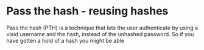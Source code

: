 # Pass the hash - reusing hashes

Pass the hash (PTH) is a technique that lets the user authenticate by using a vlaid username and the hash, instead of the unhashed password. So if you have gotten a hold of a hash you might be able 